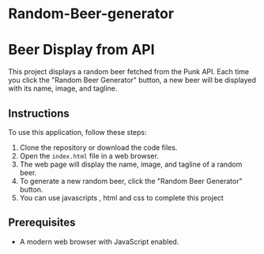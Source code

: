 # Random-Beer-generator
# Beer Display from API

This project displays a random beer fetched from the Punk API. Each time you click the "Random Beer Generator" button, a new beer will be displayed with its name, image, and tagline.

## Instructions

To use this application, follow these steps:

1. Clone the repository or download the code files.
2. Open the `index.html` file in a web browser.
3. The web page will display the name, image, and tagline of a random beer.
4. To generate a new random beer, click the "Random Beer Generator" button.
5. You can use javascripts , html and css to complete this project

## Prerequisites

- A modern web browser with JavaScript enabled.


